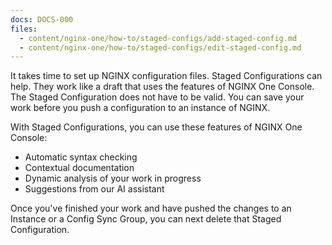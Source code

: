 ```yaml
---
docs: DOCS-000
files:
  - content/nginx-one/how-to/staged-configs/add-staged-config.md
  - content/nginx-one/how-to/staged-configs/edit-staged-config.md
---
```


It takes time to set up NGINX configuration files. Staged Configurations can help. They work like a draft that uses the features of NGINX One Console. The Staged Configuration does not have to be valid.
You can save your work before you push a configuration to an instance of NGINX.

With Staged Configurations, you can use these features of NGINX One Console:

- Automatic syntax checking
- Contextual documentation
- Dynamic analysis of your work in progress
- Suggestions from our AI assistant

Once you've finished your work and have pushed the changes to an Instance or a Config Sync Group, you can next delete that Staged Configuration.
